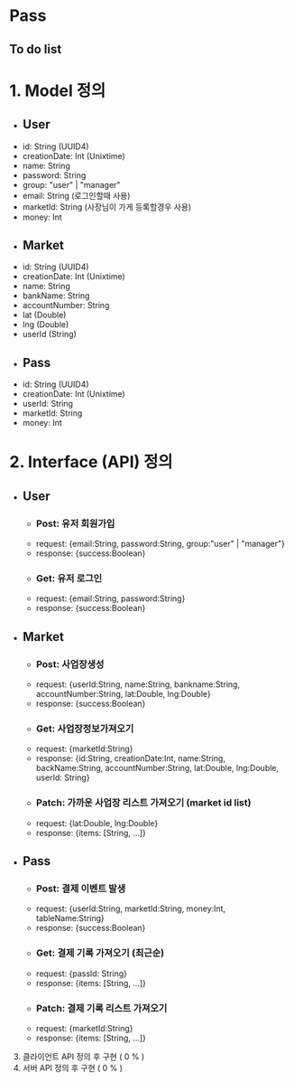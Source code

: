 # Pass
## To do list ##
# 1. Model 정의 #
  * ## User ##
   - id: String (UUID4)
   - creationDate: Int (Unixtime)
   - name: String 
   - password: String
   - group: "user" | "manager"
   - email: String (로그인할때 사용)
   - marketId: String (사장님이 가게 등록할경우 사용)
   - money: Int
  * ## Market ##
   - id: String (UUID4)
   - creationDate: Int (Unixtime)
   - name: String
   - bankName: String
   - accountNumber: String
   - lat (Double)
   - lng (Double)
   - userId (String)
  * ## Pass ##
   - id: String (UUID4)
   - creationDate: Int (Unixtime)
   - userId: String
   - marketId: String
   - money: Int
  
# 2. Interface (API) 정의 #
  * ## User ##
    - ### Post: 유저 회원가입 ###
     * request: {email:String, password:String, group:"user" | "manager"}
     * response: {success:Boolean}
    - ### Get: 유저 로그인 ###
     + request: {email:String, password:String}
     + response: {success:Boolean}
  * ## Market ##
    - ### Post: 사업장생성 ###
     + request: {userId:String, name:String, bankname:String, accountNumber:String, lat:Double, lng:Double}
     + response: {success:Boolean}
    - ### Get: 사업장정보가져오기 ###
     + request: {marketId:String}
     + response: {id:String, creationDate:Int, name:String, backName:String, accountNumber:String, lat:Double, lng:Double, userId: String}
    - ### Patch: 가까운 사업장 리스트 가져오기 (market id list) ###
     + request: {lat:Double, lng:Double}
     + response: {items: [String, ...]}
  * ## Pass ##
    - ### Post: 결제 이벤트 발생 ###
     + request: {userId:String, marketId:String, money:Int, tableName:String}
     + response: {success:Boolean}
    - ### Get: 결제 기록 가져오기 (최근순) ###
     + request: {passId: String}
     + response: {items: [String, ...]}
    - ### Patch: 결제 기록 리스트 가져오기 ###
     + request: {marketId:String}
     + response: {items: [String, ...]}
    
3. 클라이언트 API 정의 후 구현 ( 0 % )
4. 서버 API 정의 후 구현 ( 0 % )
